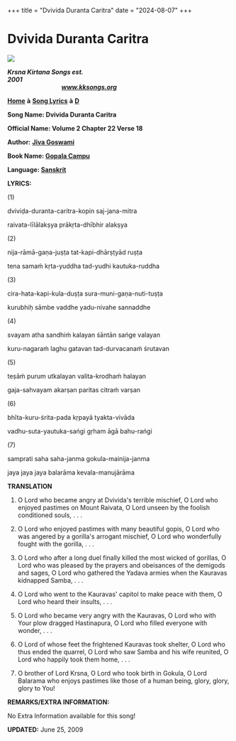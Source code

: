 +++
title = "Dvivida Duranta Caritra"
date = "2024-08-07"
+++

# Dvivida Duranta Caritra
**[![](http://kksongs.org/image_files/image002.jpg)](http://kksongs.org/)**

**_Krsna Kirtana Songs est. 2001_**                                                                                                                                                      **_www.kksongs.org_**

[**Home**](http://kksongs.org/) **à** [**Song Lyrics**](http://kksongs.org/lyrics.html) **à** [**D**](http://kksongs.org/songs/song_d.html)

**Song Name: Dvivida Duranta Caritra**

**Official Name: Volume 2 Chapter 22 Verse 18**

**Author:** [**Jiva Goswami**](http://kksongs.org/authors/list/jivagoswami.html)

**Book Name: [Gopala Campu](http://kksongs.org/authors/gopalacampu.html)**

**Language: [Sanskrit](http://kksongs.org/language/list/sanskrit.html)**

**LYRICS:**

(1)

dviviḍa-duranta-caritra-kopin saj-jana-mitra

raivata-līlālakṣya prākṛta-dhībhir alakṣya

(2)

nija-rāmā-gaṇa-juṣṭa tat-kapi-dhārṣṭyād ruṣṭa

tena samaḿ kṛta-yuddha tad-yudhi kautuka-ruddha

(3)

cira-hata-kapi-kula-duṣṭa sura-muni-gaṇa-nuti-tuṣṭa

kurubhiḥ sāmbe vaddhe yadu-nivahe sannaddhe

(4)

svayam atha sandhiḿ kalayan śāntān sańge valayan

kuru-nagaraḿ laghu gatavan tad-durvacanaḿ śrutavan

(5)

teṣāḿ purum utkalayan valita-krodhaḿ halayan

gaja-sahvayam akarṣan paritas citraḿ varṣan

(6)

bhīta-kuru-śrita-pada kṛpayā tyakta-vivāda

vadhu-suta-yautuka-sańgi gṛham āgā bahu-rańgi

(7)

samprati saha saha-janma gokula-mainija-janma

jaya jaya jaya balarāma kevala-manujārāma

**TRANSLATION**

1) O Lord who became angry at Dvivida's terrible mischief, O Lord who enjoyed pastimes on Mount Raivata, O Lord unseen by the foolish conditioned souls, . . .

2) O Lord who enjoyed pastimes with many beautiful gopis, O Lord who was angered by a gorilla's arrogant mischief, O Lord who wonderfully fought with the gorilla, . . .

3) O Lord who after a long duel finally killed the most wicked of gorillas, O Lord who was pleased by the prayers and obeisances of the demigods and sages, O Lord who gathered the Yadava armies when the Kauravas kidnapped Samba, . . .

4) O Lord who went to the Kauravas' capitol to make peace with them, O Lord who heard their insults, . . .

5) O Lord who became very angry with the Kauravas, O Lord who with Your plow dragged Hastinapura, O Lord who filled everyone with wonder, . . .

6) O Lord of whose feet the frightened Kauravas took shelter, O Lord who thus ended the quarrel, O Lord who saw Samba and his wife reunited, O Lord who happily took them home, . . .

7) O brother of Lord Krsna, O Lord who took birth in Gokula, O Lord Balarama who enjoys pastimes like those of a human being, glory, glory, glory to You!

**REMARKS/EXTRA INFORMATION:**

No Extra Information available for this song!

**UPDATED:** June 25, 2009